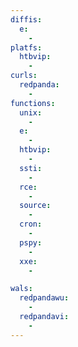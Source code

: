 ```yaml
---
diffis:
  e:
    -
platfs:
  htbvip:
    -
curls:
  redpanda:
    -
functions:
  unix:
    -
  e:
    -
  htbvip:
    -
  ssti:
    -
  rce:
    -
  source:
    -
  cron:
    -
  pspy:
    -
  xxe:
    -

wals:
  redpandawu:
    -
  redpandavi:
    -
---
```

